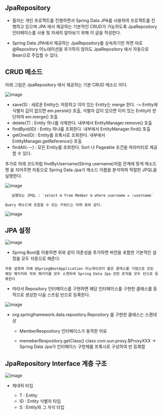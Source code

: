

## JpaRepository

  - 필자는 개인 프로젝트를 진행하면서 Spring Data JPA를 사용하여 프로젝트를 진행하고 있으며 JPA 에서 제공하는 기본적인 CRUD가 가능하도록 JpaRepository 인터페이스를 사용 및 자세히 알아보기 위해 이 글을 작성한다.
  
  - Spring Data JPA에서 제공하는 JpaRepository를 상속하기만 하면 따로 @Repository 어노테이션을 추가하지 않아도 JpaRepository 에서 자동으로 Bean으로 주입할 수 있다.
  
    
## CRUD 메소드

  아래 그림은 JpaRepository 에서 제공하는 기본 CRUD 메소드 이다.

  ![image](https://user-images.githubusercontent.com/79154652/144344118-90ad48b7-aebc-495f-9e4f-7b4bda8ab1df.png)

  - save(S) : 새로운 Entity는 저장하고 이미 있는 Entity는 merge 한다. -> Entity에 식별자 값이 없으면 em.persist() 호출, 식별자 값이 있으면 이미 있는 Entity라 판단하여 em.merge() 호출
  - delete(T) : Entity 하나를 삭제한다. 내부에서 EntityManager.remove() 호출
  - findByid(ID) : Entity 하나를 조회한다. 내부에서 EntityManager.find() 호출
  - getOne(ID) : Entity를 프록시로 조회한다. 내부에서 EntityManager.getReference() 호출
  - findAll(---) : 모든 Entity를 조회한다. Sort 나 Pageable 조건을 파라미터로 제공할 수 있다.
  
 

  추가로 아래 코드처럼 findByUsername(String username)처럼 관계에 맞게 메소드명 을 지어주면 자동으로 Spring Data Jpa가 메소드 이름을 분석하여 적절한 JPQL을 실행한다.

  ![image](https://user-images.githubusercontent.com/79154652/144343055-a4983a88-8fa7-4e96-94b8-a4be5e7df22e.png)
      
       실행되는 JPQL : `select m from Member m where username = :username`
  
  
  `Query 메소드에 포함할 수 있는 키워드는 아래 표와 같다.`
  
  ![image](https://user-images.githubusercontent.com/79154652/144347055-0c94dcd1-3c77-4a35-be1b-8e53feb84c88.png)





## JPA 설정
  
  
   ![image](https://user-images.githubusercontent.com/79154652/144344548-a08e290d-338e-4ec2-8c90-d0345caaccea.png)
   
   - Spring Boot를 이용하면 위와 같이 의존성을 추가하면 버전을 포함한 기본적인 설정을 모두 자동으로 해준다.
   
   `자동 설정에 의해 @SpringBootApplication 어노테이션이 붙은 클래스를 기점으로 모든 해당 패키지와 하위 패키지를 모두 스캔하여 Spring Data Jpa 관련 로직을 모두 빈으로 등록한다`
   
   - 따라서 Repository 인터페이스를 구현하면 해당 인터페이스를 구현한 클래스를 동적으로 생성한 다음 스프링 빈으로 등록한다.

    
    



   ![image](https://user-images.githubusercontent.com/79154652/144345258-b09da0a7-3b49-4e0e-a496-5b88430ecbe5.png)

    
   - org.springframework.data.repository.Repository 를 구현한 클래스는 스캔대상
   
      - MemberRespository 인터페이스가 동작한 이유
      
      - memeberRespository.getClass() class com.sun.proxy.$ProxyXXX
          -> Spring Data Jpa가 인터페이스 구현체를 프록시로 구성하여 빈 등록함
 
 
## JpaRepository Interface 계층 구조
  
  ![image](https://user-images.githubusercontent.com/79154652/144345499-288bca10-fde4-43c6-bdfe-1fba0b9f430f.png)
  
  - 제네릭 타입
  
      - T : Entity
      - ID : Entity 식별자 타입
      - S : Entity와 그 자식 타입

    

  
